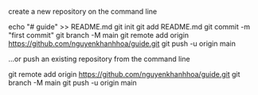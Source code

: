 create a new repository on the command line

echo "# guide" >> README.md
  git init
  git add README.md
  git commit -m "first commit"
  git branch -M main
  git remote add origin https://github.com/nguyenkhanhhoa/guide.git
  git push -u origin main

…or push an existing repository from the command line

git remote add origin https://github.com/nguyenkhanhhoa/guide.git
  git branch -M main
  git push -u origin main